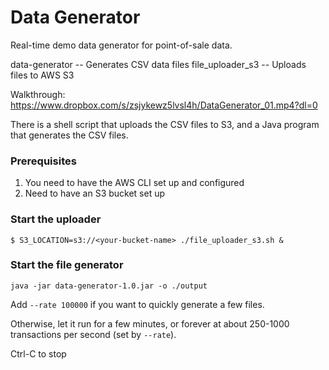 # Data Generator

Real-time demo data generator for point-of-sale data. 

data-generator -- Generates CSV data files
file_uploader_s3 -- Uploads files to AWS S3

Walkthrough:
https://www.dropbox.com/s/zsjykewz5lvsl4h/DataGenerator_01.mp4?dl=0

There is a shell script that uploads the CSV files to S3,
and a Java program that generates the CSV files. 

### Prerequisites

1. You need to have the AWS CLI set up and configured
2. Need to have an S3 bucket set up

### Start the uploader

`$ S3_LOCATION=s3://<your-bucket-name> ./file_uploader_s3.sh &`

### Start the file generator

`java -jar data-generator-1.0.jar -o ./output`

Add `--rate 100000` if you want to quickly generate a few files. 

Otherwise, let it run for a few minutes, or forever at about 250-1000 transactions per second (set by `--rate`).

Ctrl-C to stop
